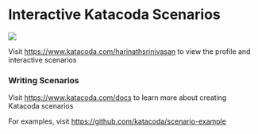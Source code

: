 # Interactive Katacoda Scenarios

[![](http://shields.katacoda.com/katacoda/harinathsrinivasan/count.svg)](https://www.katacoda.com/harinathsrinivasan "Get your profile on Katacoda.com")

Visit https://www.katacoda.com/harinathsrinivasan to view the profile and interactive scenarios

### Writing Scenarios
Visit https://www.katacoda.com/docs to learn more about creating Katacoda scenarios

For examples, visit https://github.com/katacoda/scenario-example
